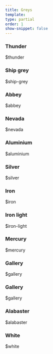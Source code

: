 ```yaml
---
title: Greys
template:
type: partial
order: 1
show-snippet: false
---
```

<div class="pl-wrap__inner">
    <div class="col col--md-10 col--lg-11 margin-right-md--1 margin-bottom-md--1">
        <h3 class="text-center margin-bottom-sm--1 margin-bottom-md--1">Thunder</h3>
        <div class="background--thunder width--4 height--8 pl-colour-circle"></div>
        <p class="text-center margin-top-sm--1 margin-top-md--1">$thunder</p>
    </div>
    <div class="col col--md-10 col--lg-11 margin-right-md--1 margin-bottom-md--1">
        <h3 class="text-center margin-bottom-sm--1 margin-bottom-md--1">Ship grey</h3>
        <div class="background--ship-grey width--4 height--8 pl-colour-circle"></div>
        <p class="text-center margin-top-sm--1 margin-top-md--1">$ship-grey</p>
    </div>
    <div class="col col--md-10 col--lg-11 margin-right-md--1 margin-bottom-md--1">
        <h3 class="text-center margin-bottom-sm--1 margin-bottom-md--1">Abbey</h3>
        <div class="background--abbey width--4 height--8 pl-colour-circle"></div>
        <p class="text-center margin-top-sm--1 margin-top-md--1">$abbey</p>
    </div>
    <div class="col col--md-10 col--lg-11 margin-right-md--1 margin-bottom-md--1">
        <h3 class="text-center margin-bottom-sm--1 margin-bottom-md--1">Nevada</h3>
        <div class="background--nevada width--4 height--8 pl-colour-circle"></div>
        <p class="text-center margin-top-sm--1 margin-top-md--1">$nevada</p>
    </div>
    <div class="col col--md-10 col--lg-11 margin-right-md--1 margin-bottom-md--1">
        <h3 class="text-center margin-bottom-sm--1 margin-bottom-md--1">Aluminium</h3>
        <div class="background--aluminium width--4 height--8 pl-colour-circle"></div>
        <p class="text-center margin-top-sm--1 margin-top-md--1">$aluminium</p>
    </div>
    <div class="col col--md-10 col--lg-11 margin-right-md--1 margin-bottom-md--1">
        <h3 class="text-center margin-bottom-sm--1 margin-bottom-md--1">Silver</h3>
        <div class="background--silver width--4 height--8 pl-colour-circle"></div>
        <p class="text-center margin-top-sm--1 margin-top-md--1">$silver</p>
    </div>
    <div class="col col--md-10 col--lg-11 margin-right-md--1 margin-bottom-md--1">
        <h3 class="text-center margin-bottom-sm--1 margin-bottom-md--1">Iron</h3>
        <div class="background--iron width--4 height--8 pl-colour-circle"></div>
        <p class="text-center margin-top-sm--1 margin-top-md--1">$iron</p>
    </div>
    <div class="col col--md-10 col--lg-11 margin-right-md--1 margin-bottom-md--1">
        <h3 class="text-center margin-bottom-sm--1 margin-bottom-md--1">Iron light</h3>
        <div class="background--iron-light width--4 height--8 pl-colour-circle"></div>
        <p class="text-center margin-top-sm--1 margin-top-md--1">$iron-light</p>
    </div>
    <div class="col col--md-10 col--lg-11 margin-right-md--1 margin-bottom-md--1">
        <h3 class="text-center margin-bottom-sm--1 margin-bottom-md--1">Mercury</h3>
        <div class="background--mercury width--4 height--8 pl-colour-circle"></div>
        <p class="text-center margin-top-sm--1 margin-top-md--1">$mercury</p>
    </div>
    <div class="col col--md-10 col--lg-11 margin-right-md--1 margin-bottom-md--1">
        <h3 class="text-center margin-bottom-sm--1 margin-bottom-md--1">Gallery</h3>
        <div class="background--gallery width--4 height--8 pl-colour-circle"></div>
        <p class="text-center margin-top-sm--1 margin-top-md--1">$gallery</p>
    </div>
    <div class="col col--md-10 col--lg-11 margin-right-md--1 margin-bottom-md--1">
        <h3 class="text-center margin-bottom-sm--1 margin-bottom-md--1">Gallery</h3>
        <div class="background--gallery width--4 height--8 pl-colour-circle"></div>
        <p class="text-center margin-top-sm--1 margin-top-md--1">$gallery</p>
    </div>
    <div class="col col--md-10 col--lg-11 margin-right-md--1 margin-bottom-md--1">
        <h3 class="text-center margin-bottom-sm--1 margin-bottom-md--1">Alabaster</h3>
        <div class="background--alabaster width--4 height--8 pl-colour-circle"></div>
        <p class="text-center margin-top-sm--1 margin-top-md--1">$alabaster</p>
    </div>
    <div class="col col--md-10 col--lg-11 margin-right-md--1 margin-bottom-md--1">
        <h3 class="text-center margin-bottom-sm--1 margin-bottom-md--1">White</h3>
        <div class="background--white width--4 height--8 pl-colour-circle pl-colour-circle--border"></div>
        <p class="text-center margin-top-sm--1 margin-top-md--1">$white</p>
    </div>
</div>